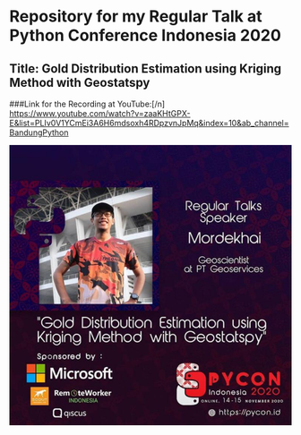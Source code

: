 # Repository for my Regular Talk at Python Conference Indonesia 2020
## Title: Gold Distribution Estimation using Kriging Method with Geostatspy

###Link for the Recording at YouTube:[/n]
https://www.youtube.com/watch?v=zaaKHtGPX-E&list=PLIv0V1YCmEi3A6H6mdsoxh4RDpzvnJpMq&index=10&ab_channel=BandungPython

![](images/poster.jpeg)
